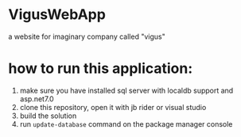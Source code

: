 # VigusWebApp
a website for imaginary company called "vigus" 

# how to run this application:
1) make sure you have installed sql server with localdb support and asp.net7.0
2) clone this repository, open it with jb rider or visual studio
3) build the solution
4) run `update-database` command on the package manager console
